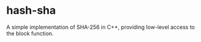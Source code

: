 # hash-sha
A simple implementation of SHA-256 in C++, providing low-level access to the block function.
